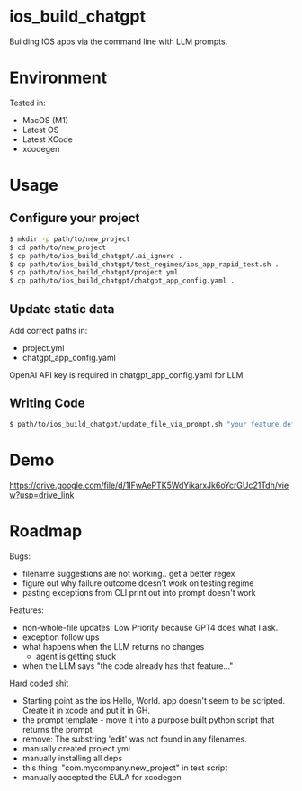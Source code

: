 # ios_build_chatgpt
Building IOS apps via the command line with LLM prompts.
# Environment
Tested in:
- MacOS (M1)
- Latest OS
- Latest XCode
- xcodegen


# Usage

## Configure your project
```bash
$ mkdir -p path/to/new_project
$ cd path/to/new_project
$ cp path/to/ios_build_chatgpt/.ai_ignore .
$ cp path/to/ios_build_chatgpt/test_regimes/ios_app_rapid_test.sh .
$ cp path/to/ios_build_chatgpt/project.yml .
$ cp path/to/ios_build_chatgpt/chatgpt_app_config.yaml .
```

## Update static data
Add correct paths in:
 - project.yml
 - chatgpt_app_config.yaml

OpenAI API key is required in chatgpt_app_config.yaml for LLM

## Writing Code
```bash
$ path/to/ios_build_chatgpt/update_file_via_prompt.sh "your feature definition"
```

# Demo
https://drive.google.com/file/d/1IFwAePTK5WdYikarxJk6oYcrGUc21Tdh/view?usp=drive_link


# Roadmap
Bugs:
- filename suggestions are not working.. get a better regex
- figure out why failure outcome doesn't work on testing regime
- pasting exceptions from CLI print out into prompt doesn't work

Features:

- non-whole-file updates! Low Priority because GPT4 does what I ask.
- exception follow ups
- what happens when the LLM returns no changes
	- agent is getting stuck
- when the LLM says "the code already has that feature..."

Hard coded shit

- Starting point as the ios Hello, World. app doesn't seem to be scripted.  Create it in xcode and put it in GH.
- the prompt template - move it into a purpose built python script that returns the prompt
- remove: The substring 'edit' was not found in any filenames.
- manually created project.yml
- manually installing all deps
- this thing: "com.mycompany.new_project" in test script
- manually accepted the EULA for xcodegen

